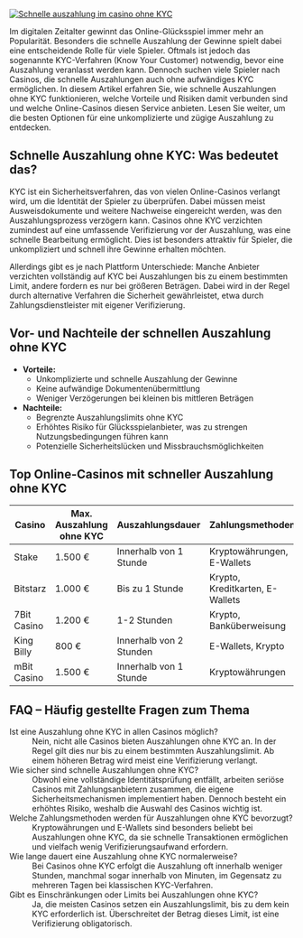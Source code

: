 [![Schnelle auszahlung im casino ohne KYC](https://123-caf.pages.dev/gitsignup.png)](https://vrmoo.ru/Bt82HjjY)

<p>Im digitalen Zeitalter gewinnt das Online-Glücksspiel immer mehr an Popularität. Besonders die schnelle Auszahlung der Gewinne spielt dabei eine entscheidende Rolle für viele Spieler. Oftmals ist jedoch das sogenannte KYC-Verfahren (Know Your Customer) notwendig, bevor eine Auszahlung veranlasst werden kann. Dennoch suchen viele Spieler nach Casinos, die schnelle Auszahlungen auch ohne aufwändiges KYC ermöglichen. In diesem Artikel erfahren Sie, wie schnelle Auszahlungen ohne KYC funktionieren, welche Vorteile und Risiken damit verbunden sind und welche Online-Casinos diesen Service anbieten. Lesen Sie weiter, um die besten Optionen für eine unkomplizierte und zügige Auszahlung zu entdecken.</p>  <h2>Schnelle Auszahlung ohne KYC: Was bedeutet das?</h2> <p>KYC ist ein Sicherheitsverfahren, das von vielen Online-Casinos verlangt wird, um die Identität der Spieler zu überprüfen. Dabei müssen meist Ausweisdokumente und weitere Nachweise eingereicht werden, was den Auszahlungsprozess verzögern kann. Casinos ohne KYC verzichten zumindest auf eine umfassende Verifizierung vor der Auszahlung, was eine schnelle Bearbeitung ermöglicht. Dies ist besonders attraktiv für Spieler, die unkompliziert und schnell ihre Gewinne erhalten möchten.</p> <p>Allerdings gibt es je nach Plattform Unterschiede: Manche Anbieter verzichten vollständig auf KYC bei Auszahlungen bis zu einem bestimmten Limit, andere fordern es nur bei größeren Beträgen. Dabei wird in der Regel durch alternative Verfahren die Sicherheit gewährleistet, etwa durch Zahlungsdienstleister mit eigener Verifizierung.</p>  <h2>Vor- und Nachteile der schnellen Auszahlung ohne KYC</h2> <ul>   <li><strong>Vorteile:</strong>     <ul>       <li>Unkomplizierte und schnelle Auszahlung der Gewinne</li>       <li>Keine aufwändige Dokumentenübermittlung</li>       <li>Weniger Verzögerungen bei kleinen bis mittleren Beträgen</li>     </ul>   </li>   <li><strong>Nachteile:</strong>     <ul>       <li>Begrenzte Auszahlungslimits ohne KYC</li>       <li>Erhöhtes Risiko für Glücksspielanbieter, was zu strengen Nutzungsbedingungen führen kann</li>       <li>Potenzielle Sicherheitslücken und Missbrauchsmöglichkeiten</li>     </ul>   </li> </ul>  <h2>Top Online-Casinos mit schneller Auszahlung ohne KYC</h2> <table>   <thead>     <tr>       <th>Casino</th>       <th>Max. Auszahlung ohne KYC</th>       <th>Auszahlungsdauer</th>       <th>Zahlungsmethoden</th>     </tr>   </thead>   <tbody>     <tr>       <td>Stake</td>       <td>1.500 €</td>       <td>Innerhalb von 1 Stunde</td>       <td>Kryptowährungen, E-Wallets</td>     </tr>     <tr>       <td>Bitstarz</td>       <td>1.000 €</td>       <td>Bis zu 1 Stunde</td>       <td>Krypto, Kreditkarten, E-Wallets</td>     </tr>     <tr>       <td>7Bit Casino</td>       <td>1.200 €</td>       <td>1-2 Stunden</td>       <td>Krypto, Banküberweisung</td>     </tr>     <tr>       <td>King Billy</td>       <td>800 €</td>       <td>Innerhalb von 2 Stunden</td>       <td>E-Wallets, Krypto</td>     </tr>     <tr>       <td>mBit Casino</td>       <td>1.500 €</td>       <td>Innerhalb von 1 Stunde</td>       <td>Kryptowährungen</td>     </tr>   </tbody> </table>  <h2>FAQ – Häufig gestellte Fragen zum Thema</h2> <dl>   <dt>Ist eine Auszahlung ohne KYC in allen Casinos möglich?</dt>   <dd>Nein, nicht alle Casinos bieten Auszahlungen ohne KYC an. In der Regel gilt dies nur bis zu einem bestimmten Auszahlungslimit. Ab einem höheren Betrag wird meist eine Verifizierung verlangt.</dd>      <dt>Wie sicher sind schnelle Auszahlungen ohne KYC?</dt>   <dd>Obwohl eine vollständige Identitätsprüfung entfällt, arbeiten seriöse Casinos mit Zahlungsanbietern zusammen, die eigene Sicherheitsmechanismen implementiert haben. Dennoch besteht ein erhöhtes Risiko, weshalb die Auswahl des Casinos wichtig ist.</dd>      <dt>Welche Zahlungsmethoden werden für Auszahlungen ohne KYC bevorzugt?</dt>   <dd>Kryptowährungen und E-Wallets sind besonders beliebt bei Auszahlungen ohne KYC, da sie schnelle Transaktionen ermöglichen und vielfach wenig Verifizierungsaufwand erfordern.</dd>    <dt>Wie lange dauert eine Auszahlung ohne KYC normalerweise?</dt>   <dd>Bei Casinos ohne KYC erfolgt die Auszahlung oft innerhalb weniger Stunden, manchmal sogar innerhalb von Minuten, im Gegensatz zu mehreren Tagen bei klassischen KYC-Verfahren.</dd>      <dt>Gibt es Einschränkungen oder Limits bei Auszahlungen ohne KYC?</dt>   <dd>Ja, die meisten Casinos setzen ein Auszahlungslimit, bis zu dem kein KYC erforderlich ist. Überschreitet der Betrag dieses Limit, ist eine Verifizierung obligatorisch.</dd> </dl>